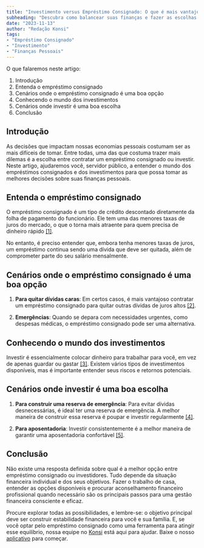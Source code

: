 ```yaml
---
title: "Investimento versus Empréstimo Consignado: O que é mais vantajoso para servidores públicos?"
subheading: "Descubra como balancear suas finanças e fazer as escolhas certas para melhorar sua saúde financeira."
date: "2023-11-13"
author: "Redação Konsi"
tags:
- "Empréstimo Consignado"
- "Investimento"
- "Finanças Pessoais"
---
```


O que falaremos neste artigo:

1. Introdução
2. Entenda o empréstimo consignado
3. Cenários onde o empréstimo consignado é uma boa opção
4. Conhecendo o mundo dos investimentos
5. Cenários onde investir é uma boa escolha
6. Conclusão

## Introdução

As decisões que impactam nossas economias pessoais costumam ser as mais difíceis de tomar. Entre todas, uma das que costuma trazer mais dilemas é a escolha entre contratar um empréstimo consignado ou investir. Neste artigo, ajudaremos você, servidor público, a entender o mundo dos empréstimos consignados e dos investimentos para que possa tomar as melhores decisões sobre suas finanças pessoais.

## Entenda o empréstimo consignado

O empréstimo consignado é um tipo de crédito descontado diretamente da folha de pagamento do funcionário. Ele tem uma das menores taxas de juros do mercado, o que o torna mais atraente para quem precisa de dinheiro rápido [\[1\]](https://konsi.com.br/emprstimo-consignado-vs-emprstimo-pessoal-qual-escolher-como-servidor-pblico). 

No entanto, é preciso entender que, embora tenha menores taxas de juros, um empréstimo continua sendo uma dívida que deve ser quitada, além de comprometer parte do seu salário mensalmente.

## Cenários onde o empréstimo consignado é uma boa opção

1. **Para quitar dívidas caras**: Em certos casos, é mais vantajoso contratar um empréstimo consignado para quitar outras dívidas de juros altos [\[2\]](https://konsi.com.br/como-usar-o-crdito-consignado-para-quitar-dvidas-caras).

2. **Emergências**: Quando se depara com necessidades urgentes, como despesas médicas, o empréstimo consignado pode ser uma alternativa.

## Conhecendo o mundo dos investimentos

Investir é essencialmente colocar dinheiro para trabalhar para você, em vez de apenas guardar ou gastar [\[3\]](https://konsi.com.br/estabilidade-financeira-para-servidores-pblicos-constituindo-uma-carteira-de-investimento-segura-e-lucrativa). Existem vários tipos de investimentos disponíveis, mas é importante entender seus riscos e retornos potenciais.

## Cenários onde investir é uma boa escolha

1. **Para construir uma reserva de emergência**: Para evitar dívidas desnecessárias, é ideal ter uma reserva de emergência. A melhor maneira de construir essa reserva é poupar e investir regularmente [\[4\]](https://konsi.com.br/a-importncia-da-reserva-de-emergncia-e-como-constru-la-com-inteligncia-financeira).

2. **Para aposentadoria**: Investir consistentemente é a melhor maneira de garantir uma aposentadoria confortável [\[5\]](https://konsi.com.br/uma-abordagem-meio-a-meio-como-usar-o-emprstimo-consignado-para-investir-grupos).

## Conclusão

Não existe uma resposta definida sobre qual é a melhor opção entre empréstimo consignado ou investidores. Tudo depende da situação financeira individual e dos seus objetivos. Fazer o trabalho de casa, entender as opções disponíveis e procurar aconselhamento financeiro profissional quando necessário são os principais passos para uma gestão financeira consciente e eficaz.

Procure explorar todas as possibilidades, e lembre-se: o objetivo principal deve ser construir estabilidade financeira para você e sua família. E, se você optar pelo empréstimo consignado como uma ferramenta para atingir esse equilíbrio, nossa equipe no [Konsi](https://konsi.com.br/) está aqui para ajudar. Baixe o nosso [aplicativo](https://konsi.com.br/konsi-app) para começar.